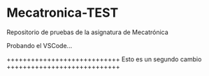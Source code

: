 # Mecatronica-TEST
Repositorio de pruebas de la asignatura de Mecatrónica

Probando el VSCode...


++++++++++++++++++++++++++++
Esto es un segundo cambio
++++++++++++++++++++++++++++
